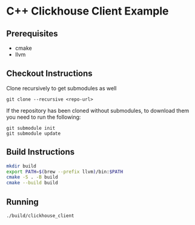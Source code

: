 # C++ Clickhouse Client Example

## Prerequisites

- cmake
- llvm

## Checkout Instructions

Clone recursively to get submodules as well
```
git clone --recursive <repo-url>
```
If the repository has been cloned without submodules, to download them you need to run the following:
```
git submodule init
git submodule update
```

## Build Instructions

```bash
mkdir build
export PATH=$(brew --prefix llvm)/bin:$PATH
cmake -S . -B build
cmake --build build
```

## Running

```bash
./build/clickhouse_client
```



